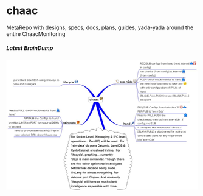chaac
=====

MetaRepo with designs, specs, docs, plans, guides, yada-yada around the entire ChaacMonitoring

##### Latest BrainDump

![Braindump VYMs in <repo>/braindump](/braindump/braindump.jpg "braindump of design")
